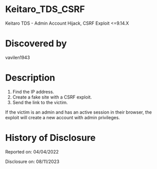 # Keitaro_TDS_CSRF
Keitaro TDS - Admin Account Hijack, CSRF Exploit &lt;=9.14.X

# Discovered by
vavilen1943

# Description
1) Find the IP address.
2) Create a fake site with a CSRF exploit.
3) Send the link to the victim.

If the victim is an admin and has an active session in their browser, the exploit will create a new account with admin privileges.

# History of Disclosure
Reported on: 04/04/2022

Disclosure on: 08/11/2023
